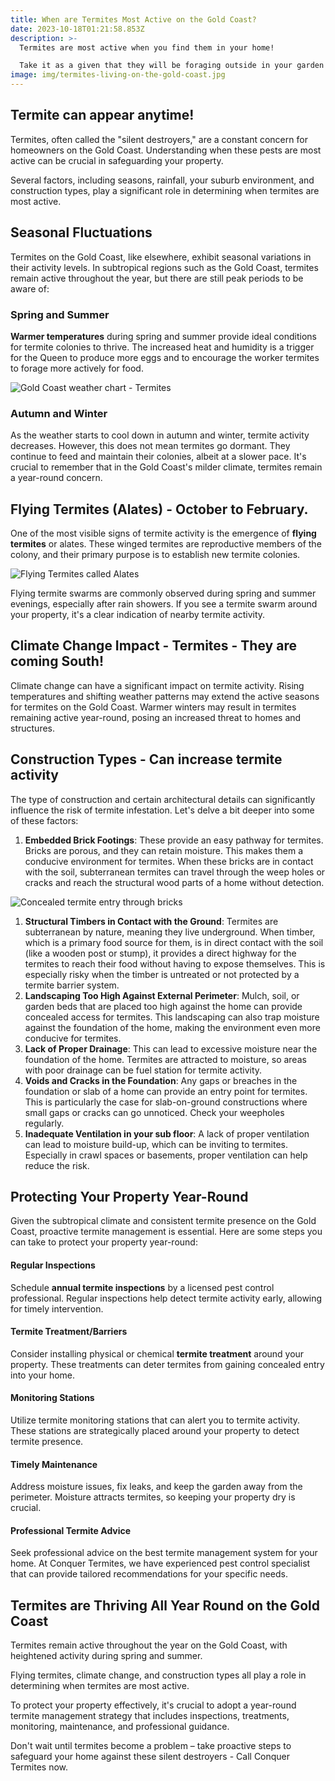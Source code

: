 ```yaml
---
title: When are Termites Most Active on the Gold Coast?
date: 2023-10-18T01:21:58.853Z
description: >-
  Termites are most active when you find them in your home! 

  Take it as a given that they will be foraging outside in your garden all year round trying to find a way in. 
image: img/termites-living-on-the-gold-coast.jpg
---
```

## Termite can appear anytime!

Termites, often called the "silent destroyers," are a constant concern for homeowners on the Gold Coast. Understanding when these pests are most active can be crucial in safeguarding your property. 

Several factors, including seasons, rainfall, your suburb environment, and construction types, play a significant role in determining when termites are most active.

## Seasonal Fluctuations

Termites on the Gold Coast, like elsewhere, exhibit seasonal variations in their activity levels. In subtropical regions such as the Gold Coast, termites remain active throughout the year, but there are still peak periods to be aware of:

### Spring and Summer

**Warmer temperatures** during spring and summer provide ideal conditions for termite colonies to thrive. The increased heat and humidity is a trigger for the Queen to produce more eggs and to encourage the worker termites to forage more actively for food.  

![Gold Coast weather chart - Termites](img/gold-coast-weather-chart.jpg)

### Autumn and Winter

As the weather starts to cool down in autumn and winter, termite activity decreases. However, this does not mean termites go dormant. They continue to feed and maintain their colonies, albeit at a slower pace. It's crucial to remember that in the Gold Coast's milder climate, termites remain a year-round concern.

## Flying Termites (Alates) - October to February.

One of the most visible signs of termite activity is the emergence of **flying termites** or alates. These winged termites are reproductive members of the colony, and their primary purpose is to establish new termite colonies. 

![Flying Termites called Alates](img/flying-termites-alates.jpg)

Flying termite swarms are commonly observed during spring and summer evenings, especially after rain showers. If you see a termite swarm around your property, it's a clear indication of nearby termite activity.

## Climate Change Impact - Termites - They are coming South!

Climate change can have a significant impact on termite activity. Rising temperatures and shifting weather patterns may extend the active seasons for termites on the Gold Coast. Warmer winters may result in termites remaining active year-round, posing an increased threat to homes and structures.

## Construction Types - Can increase termite activity

The type of construction and certain architectural details can significantly influence the risk of termite infestation. Let's delve a bit deeper into some of these factors:

1. **Embedded Brick Footings**: These provide an easy pathway for termites. Bricks are porous, and they can retain moisture. This makes them a conducive environment for termites. When these bricks are in contact with the soil, subterranean termites can travel through the weep holes or cracks and reach the structural wood parts of a home without detection.

![Concealed termite entry through bricks](img/conceal-entry-through-brickwork.jpg)

1. **Structural Timbers in Contact with the Ground**: Termites are subterranean by nature, meaning they live underground. When timber, which is a primary food source for them, is in direct contact with the soil (like a wooden post or stump), it provides a direct highway for the termites to reach their food without having to expose themselves. This is especially risky when the timber is untreated or not protected by a termite barrier system.
2. **Landscaping Too High Against External Perimeter**: Mulch, soil, or garden beds that are placed too high against the home can provide concealed access for termites. This landscaping can also trap moisture against the foundation of the home, making the environment even more conducive for termites.
3. **Lack of Proper Drainage**: This can lead to excessive moisture near the foundation of the home. Termites are attracted to moisture, so areas with poor drainage can be fuel station for termite activity.
4. **Voids and Cracks in the Foundation**: Any gaps or breaches in the foundation or slab of a home can provide an entry point for termites. This is particularly the case for slab-on-ground constructions where small gaps or cracks can go unnoticed. Check your weepholes regularly. 
5. **Inadequate Ventilation in your sub floor**: A lack of proper ventilation can lead to moisture build-up, which can be inviting to termites. Especially in crawl spaces or basements, proper ventilation can help reduce the risk.

## Protecting Your Property Year-Round

Given the subtropical climate and consistent termite presence on the Gold Coast, proactive termite management is essential. Here are some steps you can take to protect your property year-round:

#### Regular Inspections

Schedule **annual termite inspections** by a licensed pest control professional. Regular inspections help detect termite activity early, allowing for timely intervention.

#### Termite Treatment/Barriers

Consider installing physical or chemical **termite treatment** around your property. These treatments can deter termites from gaining concealed entry into your home.

#### Monitoring Stations

Utilize termite monitoring stations that can alert you to termite activity. These stations are strategically placed around your property to detect termite presence.

#### Timely Maintenance

Address moisture issues, fix leaks, and keep the garden away from the perimeter. Moisture attracts termites, so keeping your property dry is crucial.

#### Professional Termite Advice

Seek professional advice on the best termite management system for your home. At Conquer Termites, we have experienced pest control specialist that can provide tailored recommendations for your specific needs.

## Termites are Thriving All Year Round on the Gold Coast

Termites remain active throughout the year on the Gold Coast, with heightened activity during spring and summer. 

Flying termites, climate change, and construction types all play a role in determining when termites are most active. 

To protect your property effectively, it's crucial to adopt a year-round termite management strategy that includes inspections, treatments, monitoring, maintenance, and professional guidance. 

Don't wait until termites become a problem – take proactive steps to safeguard your home against these silent destroyers - Call Conquer Termites now.